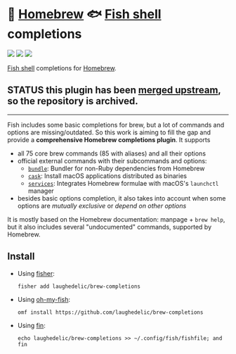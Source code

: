 # 🍺 [Homebrew] 🐟 [Fish shell] completions

[![](https://img.shields.io/github/release/laughedelic/brew-completions.svg)](https://github.com/laughedelic/brew-completions/releases/latest)
[![](https://img.shields.io/badge/license-LGPLv3-blue.svg)](https://www.tldrlegal.com/l/lgpl-3.0)
[![](https://img.shields.io/badge/chat-gitter-dd1054.svg)][gitter]

[Fish shell] completions for [Homebrew].

## STATUS this plugin has been [merged upstream](https://github.com/Homebrew/brew/pull/6217), so the repository is archived.

---

Fish includes some basic completions for brew, but a lot of commands and options are missing/outdated. So this work is aiming to fill the gap and provide a **comprehensive Homebrew completions plugin**. It supports

* all 75 core brew commands (85 with aliases) and all their options
* official external commands with their subcommands and options:
  - [`bundle`](https://github.com/Homebrew/homebrew-bundle): Bundler for non-Ruby dependencies from Homebrew
  - [`cask`](https://github.com/caskroom/homebrew-cask): Install macOS applications distributed as binaries
  - [`services`](https://github.com/Homebrew/homebrew-services): Integrates Homebrew formulae with macOS's `launchctl` manager
* besides basic options completion, it also takes into account when some options are _mutually exclusive_ or _depend on other options_

It is mostly based on the Homebrew documentation: manpage + `brew help`, but it also includes several "undocumented" commands, supported by Homebrew.


## Install

* Using [fisher](https://github.com/jorgebucaran/fisher):
  ```fish
  fisher add laughedelic/brew-completions
  ```

* Using [oh-my-fish](https://github.com/oh-my-fish/oh-my-fish):
  ```fish
  omf install https://github.com/laughedelic/brew-completions
  ```

* Using [fin](https://github.com/fisherman/fin):
  ```fish
  echo laughedelic/brew-completions >> ~/.config/fish/fishfile; and fin
  ```


[Fish shell]: https://github.com/fish-shell/fish-shell
[Homebrew]: https://brew.sh/
[gitter]: https://gitter.im/laughedelic/brew-completions
